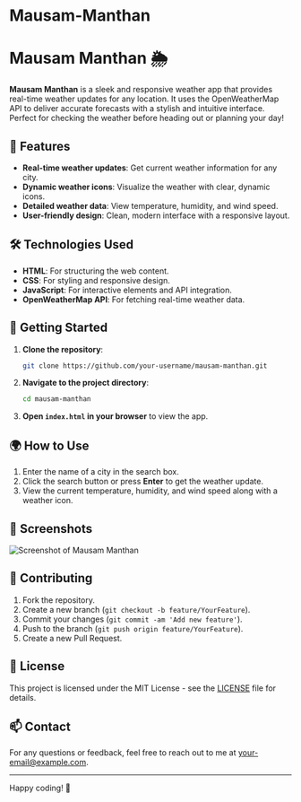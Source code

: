# Mausam-Manthan
# Mausam Manthan 🌦️

**Mausam Manthan** is a sleek and responsive weather app that provides real-time weather updates for any location. It uses the OpenWeatherMap API to deliver accurate forecasts with a stylish and intuitive interface. Perfect for checking the weather before heading out or planning your day!

## 📜 **Features**
- **Real-time weather updates**: Get current weather information for any city.
- **Dynamic weather icons**: Visualize the weather with clear, dynamic icons.
- **Detailed weather data**: View temperature, humidity, and wind speed.
- **User-friendly design**: Clean, modern interface with a responsive layout.

## 🛠 **Technologies Used**
- **HTML**: For structuring the web content.
- **CSS**: For styling and responsive design.
- **JavaScript**: For interactive elements and API integration.
- **OpenWeatherMap API**: For fetching real-time weather data.

## 🚀 **Getting Started**
1. **Clone the repository**:
    ```bash
    git clone https://github.com/your-username/mausam-manthan.git
    ```
2. **Navigate to the project directory**:
    ```bash
    cd mausam-manthan
    ```
3. **Open `index.html` in your browser** to view the app.

## 🌍 **How to Use**
1. Enter the name of a city in the search box.
2. Click the search button or press **Enter** to get the weather update.
3. View the current temperature, humidity, and wind speed along with a weather icon.

## 📸 **Screenshots**
![Screenshot of Mausam Manthan](path/to/screenshot.png)

## 🤝 **Contributing**
1. Fork the repository.
2. Create a new branch (`git checkout -b feature/YourFeature`).
3. Commit your changes (`git commit -am 'Add new feature'`).
4. Push to the branch (`git push origin feature/YourFeature`).
5. Create a new Pull Request.

## 📝 **License**
This project is licensed under the MIT License - see the [LICENSE](LICENSE) file for details.

## 📫 **Contact**
For any questions or feedback, feel free to reach out to me at [your-email@example.com](mailto:your-email@example.com).

---

Happy coding! 🚀

